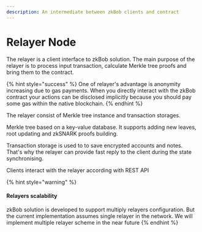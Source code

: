 ```yaml
---
description: An intermediate between zkBob clients and contract
---
```


# Relayer Node

The relayer is a client interface to zkBob solution. The main purpose of the relayer is to process input transaction, calculate Merkle tree proofs and bring them to the contract.

{% hint style="success" %}
One of relayer's advantage is anonymity increasing due to gas payments. When you directly interact with the zkBob contract your actions can be disclosed implicitly because you should pay some gas within the native blockchain.
{% endhint %}

The relayer consist of Merkle tree instance and transaction storages.

Merkle tree based on a key-value database. It supports adding new leaves, root updating and zkSNARK proofs building.

Transaction storage is used to to save encrypted accounts and notes. That's why the relayer can provide fast reply to the client during the state synchronising.

Clients interact with the relayer according with REST API

{% hint style="warning" %}
#### Relayers scalability

zkBob solution is developed to support multiply relayers configuration. But the current implementation assumes single relayer in the network. We will implement multiple relayer scheme in the near future
{% endhint %}
